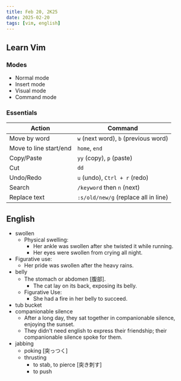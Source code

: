 ```yaml
---
title: Feb 20, 2K25
date: 2025-02-20
tags: [vim, english]
---
```


## Learn Vim

### Modes

- Normal mode
- Insert mode
- Visual mode
- Command mode

### Essentials

| Action | Command |
| ------ | ------- |
| Move by word | ``w`` (next word), ``b`` (previous word) |
| Move to line start/end | ``home``, ``end`` |
| Copy/Paste | ``yy`` (copy), ``p`` (paste) |
| Cut | ``dd`` |
| Undo/Redo | ``u`` (undo), ``Ctrl + r`` (redo) |
| Search | ``/keyword`` then ``n`` (next) |
| Replace text | ``:s/old/new/g`` (replace all in line) |

## English

- swollen
  - Physical swelling:
    - Her ankle was swollen after she twisted it while running.
    - Her eyes were swollen from crying all night.
- Figurative use:
  - Her pride was swollen after the heavy rains.
- belly
  - The stomach or abdomen [腹部].
    - The cat lay on its back, exposing its belly.
  - Figurative Use:
    - She had a fire in her belly to succeed.
- tub bucket
- companionable silence
  - After a long day, they sat together in companionable silence, enjoying the sunset.
  - They didn't need english to express their friendship; their companionable silence spoke for them.
- jabbing
  - poking [突っつく]
  - thrusting
    - to stab, to pierce [突き刺す]
    - to push